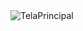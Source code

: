 <html>
  
  <img src="https://github.com/JonnyNunes/canoa123/tree/main/src/main/java/esbam/canoa123/img/TelaPrincipal.png" alt="TelaPrincipal" />
  
</html>
